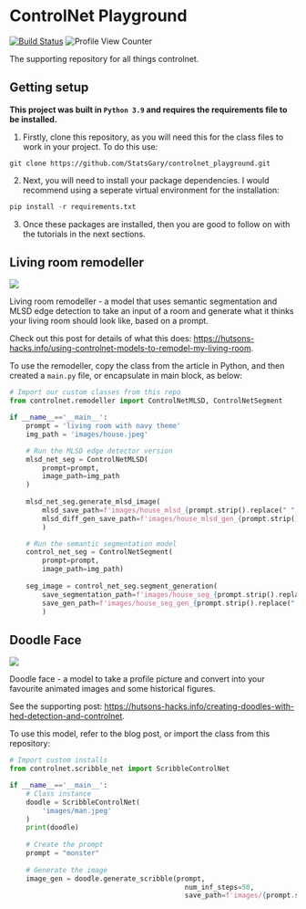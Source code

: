 # ControlNet Playground
[![Build Status](https://travis-ci.com/username/projectname.svg?branch=master)](https://travis-ci.com/username/projectname)
![Profile View Counter](https://komarev.com/ghpvc/?username=StatsGary)

The supporting repository for all things controlnet. 

## Getting setup

**This project was built in `Python 3.9` and requires the requirements file to be installed.**

1. Firstly, clone this repository, as you will need this for the class files to work in your project. To do this use: 

```
git clone https://github.com/StatsGary/controlnet_playground.git
```

2. Next, you will need to install your package dependencies. I would recommend using a seperate virtual environment for the installation:

```python
pip install -r requirements.txt
```

3. Once these packages are installed, then you are good to follow on with the tutorials in the next sections.

## Living room remodeller

![](images/livingroom.gif)

Living room remodeller - a model that uses semantic segmentation and MLSD edge detection to take an input of a room and generate what it thinks your living room should look like, based on a prompt. 

Check out this post for details of what this does: https://hutsons-hacks.info/using-controlnet-models-to-remodel-my-living-room. 

To use the remodeller, copy the class from the article in Python, and then created a `main.py` file, or encapsulate in main block, as below: 

```python
# Import our custom classes from this repo
from controlnet.remodeller import ControlNetMLSD, ControlNetSegment

if __name__=='__main__':
    prompt = 'living room with navy theme'
    img_path = 'images/house.jpeg'

    # Run the MLSD edge detector version
    mlsd_net_seg = ControlNetMLSD(
        prompt=prompt, 
        image_path=img_path
    )
    
    mlsd_net_seg.generate_mlsd_image(
        mlsd_save_path=f'images/house_mlsd_{prompt.strip().replace(" ", "")}.jpeg',
        mlsd_diff_gen_save_path=f'images/house_mlsd_gen_{prompt.strip().replace(" ", "")}.jpeg'
        )

    # Run the semantic segmentation model
    control_net_seg = ControlNetSegment(
        prompt=prompt,
        image_path=img_path)
    
    seg_image = control_net_seg.segment_generation(
        save_segmentation_path=f'images/house_seg_{prompt.strip().replace(" ", "")}.jpeg',
        save_gen_path=f'images/house_seg_gen_{prompt.strip().replace(" ", "")}.jpeg'
        )
```

## Doodle Face

![](images/MiniDoofdle.gif)

Doodle face - a model to take a profile picture and convert into your favourite animated images and some historical figures. 

See the supporting post: https://hutsons-hacks.info/creating-doodles-with-hed-detection-and-controlnet.

To use this model, refer to the blog post, or import the class from this repository:

``` python
# Import custom installs
from controlnet.scribble_net import ScribbleControlNet

if __name__=='__main__':
    # Class instance
    doodle = ScribbleControlNet(
        'images/man.jpeg'
    )
    print(doodle)
    
    # Create the prompt
    prompt = "monster"
    
    # Generate the image
    image_gen = doodle.generate_scribble(prompt, 
                                           num_inf_steps=50,
                                           save_path=f'images/{prompt.strip().replace(" ", "")}')
```



